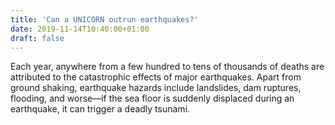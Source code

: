 ```yaml
---
title: 'Can a UNICORN outrun earthquakes?'
date: 2019-11-14T10:40:00+01:00
draft: false
---
```


Each year, anywhere from a few hundred to tens of thousands of deaths are attributed to the catastrophic effects of major earthquakes. Apart from ground shaking, earthquake hazards include landslides, dam ruptures, flooding, and worse—if the sea floor is suddenly displaced during an earthquake, it can trigger a deadly tsunami.